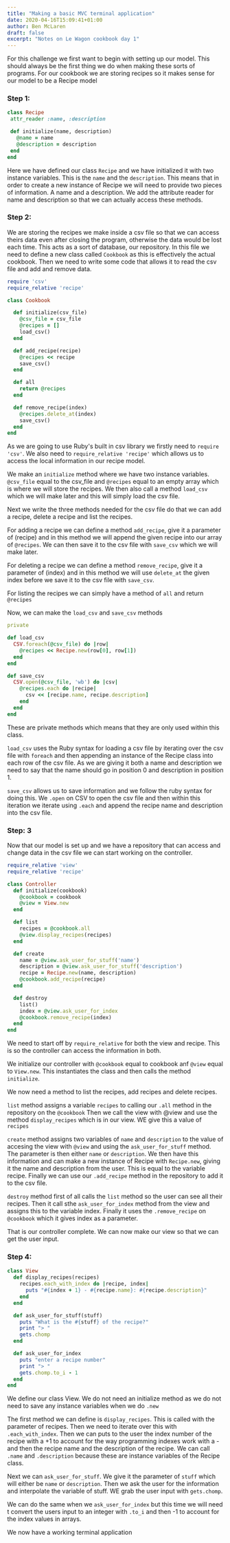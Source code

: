 ```yaml
---
title: "Making a basic MVC terminal application"
date: 2020-04-16T15:09:41+01:00
author: Ben McLaren
draft: false
excerpt: "Notes on Le Wagon cookbook day 1"
---
```

 For this challenge we first want to begin with setting up our model. This should always be the first thing we do when making these sorts of programs. For our cookbook we are storing recipes so it makes sense for our model to be a Recipe model

### Step 1:

 ```ruby
 class Recipe
  attr_reader :name, :description

  def initialize(name, description)
    @name = name
    @description = description
  end
end
```
Here we have defined our class `Recipe` and we have initialized it with two instance variables. This is the `name` and the `description`. This means that in order to create a new instance of Recipe we will need to provide two pieces of information. A name and a description. We add the attribute reader for name and description so that we can actually access these methods.

### Step 2:

We are storing the recipes we make inside a csv file so that we can access theirs data even after closing the program, otherwise the data would be lost each time. This acts as a sort of database, our repository. In this file we need to define a new class called `Cookbook` as this is effectively the actual cookbook. Then we need to write some code that allows it to read the csv file and add and remove data.

``` ruby
require 'csv'
require_relative 'recipe'

class Cookbook

  def initialize(csv_file)
    @csv_file = csv_file
    @recipes = []
    load_csv()
  end

  def add_recipe(recipe)
    @recipes << recipe
    save_csv()
  end

  def all
    return @recipes
  end

  def remove_recipe(index)
    @recipes.delete_at(index)
    save_csv()
  end
end
```

As we are going to use Ruby's built in csv library we firstly need to `require 'csv'`. We also need to `require_relative 'recipe'` which allows us to access the local information in our recipe model.

We make an `initialize` method where we have two instance variables. `@csv_file` equal to the csv_file and `@recipes` equal to an empty array which is where we will store the recipes. We then also call a method `load_csv` which we will make later and this will simply load the csv file.

Next we write the three methods needed for the csv file do that we can add a recipe, delete a recipe and list the recipes.

For adding a recipe we can define a method `add_recipe`, give it a parameter of (recipe) and in this method we will append the given recipe into our array of `@recipes`. We can then save it to the csv file with `save_csv` which we will make later.

For deleting a recipe we can define a method `remove_recipe`, give it a parameter of (index) and in this method we will use `delete_at` the given index before we save it to the csv file with `save_csv`.

For listing the recipes we can simply have a method of `all` and return `@recipes`

Now, we can make the `load_csv` and `save_csv` methods

``` ruby
private

def load_csv
  CSV.foreach(@csv_file) do |row|
    @recipes << Recipe.new(row[0], row[1])
  end
end

def save_csv
  CSV.open(@csv_file, 'wb') do |csv|
    @recipes.each do |recipe|
      csv << [recipe.name, recipe.description]
    end
  end
end
```

These are private methods which means that they are only used within this class.

`load_csv` uses the Ruby syntax for loading a csv file by iterating over the csv file with `foreach` and then appending an instance of the Recipe class into each row of the csv file. As we are giving it both a name and  description we need to say that the name should go in position 0 and description in position 1.

`save_csv` allows us to save information and we follow the ruby syntax for doing this. We `.open` on CSV to open the csv file and then within this iteration we iterate using `.each` and append the recipe name and description into the csv file.

### Step: 3

Now that our model is set up and we have a repository that can access and change data in the csv file we can start working on the controller.

```ruby
require_relative 'view'
require_relative 'recipe'

class Controller
  def initialize(cookbook)
    @cookbook = cookbook
    @view = View.new
  end

  def list
    recipes = @cookbook.all
    @view.display_recipes(recipes)
  end

  def create
    name = @view.ask_user_for_stuff('name')
    description = @view.ask_user_for_stuff('description')
    recipe = Recipe.new(name, description)
    @cookbook.add_recipe(recipe)
  end

  def destroy
    list()
    index = @view.ask_user_for_index
    @cookbook.remove_recipe(index)
  end
end
```

We need to start off by `require_relative` for both the view and recipe. This is so the controller can access the information in both.

We initialize our controller with `@cookbook` equal to cookbook anf `@view` equal to `View.new`. This  instantiates the class and then calls the method `initialize`.

We now need a method to list the recipes, add recipes and delete recipes.

`list` method assigns a variable `recipes` to calling our `.all` method in the repository on the `@cookbook`
Then we call the view with @view and use the method `display_recipes` which is in our view. WE give this a value of `recipes`

`create` method assigns two variables of `name` and `description` to the value of accesing the view with `@view` and using the `ask_user_for_stuff` method. The parameter is then either `name` or `description`. We then have this information and can make a new instance of Recipe with `Recipe.new`, giving it the name and description from the user. This is equal to the variable recipe. Finally we can use our `.add_recipe` method in the repository to add it to the csv file.

`destroy` method first of all calls the `list` method so the user can see all their recipes. Then it call sthe `ask_user_for_index` method from the view and assigns this to the variable index. Finally it uses the `.remove_recipe` on `@cookbook` which it gives index as a parameter.

That is our controller complete. We can now make our view so that we can get the user input.

### Step 4:

``` Ruby
class View
  def display_recipes(recipes)
    recipes.each_with_index do |recipe, index|
      puts "#{index + 1} - #{recipe.name}: #{recipe.description}"
    end
  end

  def ask_user_for_stuff(stuff)
    puts "What is the #{stuff} of the recipe?"
    print "> "
    gets.chomp
  end

  def ask_user_for_index
    puts "enter a recipe number"
    print "> "
    gets.chomp.to_i - 1
  end
end
```

We define our class View. We do not need an initialize method as we do not need to save any instance variables when we do `.new`

The first method we can define is `display_recipes`. This is called with the parameter of recipes. Then we need to iterate over this with `.each_with_index`. Then we can puts to the user the index number of the recipe with a +1 to account for the way programming indexes work with a - and then the recipe name and the description of the recipe. We can call `.name` and `.description` because these are instance variables of the Recipe class.

Next we can `ask_user_for_stuff`. We give it the parameter of `stuff` which will either be `name` or `description`. Then we ask the user for the information and interpolate the variable of stuff. WE grab the user input with `gets.chomp`.

We can do the same when we `ask_user_for_index` but this time we will need t convert the users input to an integer with `.to_i` and then -1 to account for the index values in arrays.

We now have a working terminal application
